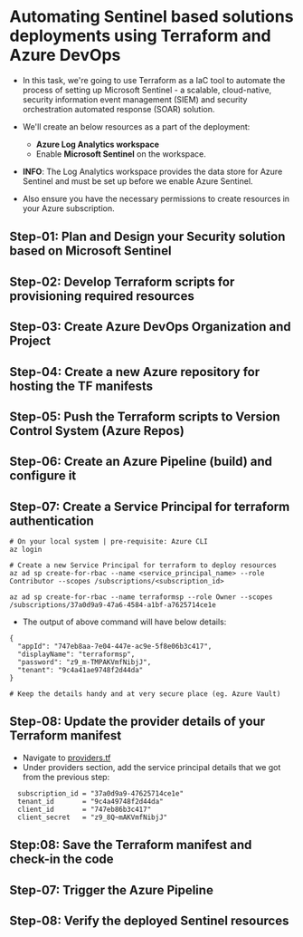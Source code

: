 # Automating Sentinel based solutions deployments using Terraform and Azure DevOps

- In this task, we're going to use Terraform as a IaC tool to automate the process of setting up Microsoft Sentinel - a scalable, cloud-native, security information event management (SIEM) and security orchestration automated response (SOAR) solution.

- We'll create an below resources as a part of the deployment:

  - **Azure Log Analytics workspace**
  - Enable **Microsoft Sentinel** on the workspace.

- **INFO**: The Log Analytics workspace provides the data store for Azure Sentinel and must be set up before we enable Azure Sentinel.

- Also ensure you have the necessary permissions to create resources in your Azure subscription.

## Step-01: Plan and Design your Security solution based on Microsoft Sentinel

## Step-02: Develop Terraform scripts for provisioning required resources

## Step-03: Create Azure DevOps Organization and Project

## Step-04: Create a new Azure repository for hosting the TF manifests

## Step-05: Push the Terraform scripts to Version Control System (Azure Repos)

## Step-06: Create an Azure Pipeline (build) and configure it

## Step-07: Create a Service Principal for terraform authentication

```
# On your local system | pre-requisite: Azure CLI
az login

# Create a new Service Principal for terraform to deploy resources
az ad sp create-for-rbac --name <service_principal_name> --role Contributor --scopes /subscriptions/<subscription_id>

az ad sp create-for-rbac --name terraformsp --role Owner --scopes /subscriptions/37a0d9a9-47a6-4584-a1bf-a7625714ce1e
```

- The output of above command will have below details:

```
{
  "appId": "747eb8aa-7e04-447e-ac9e-5f8e06b3c417",
  "displayName": "terraformsp",
  "password": "z9_m-TMPAKVmfNibjJ",
  "tenant": "9c4a41ae9748f2d44da"
}

# Keep the details handy and at very secure place (eg. Azure Vault)
```

## Step-08: Update the provider details of your Terraform manifest

- Navigate to [providers.tf](./tf-manifests/providers.tf)
- Under providers section, add the service principal details that we got from the previous step:

```
  subscription_id = "37a0d9a9-47625714ce1e"
  tenant_id       = "9c4a49748f2d44da"
  client_id       = "747eb86b3c417"
  client_secret   = "z9_8Q~mAKVmfNibjJ"
```

## Step:08: Save the Terraform manifest and check-in the code

## Step-07: Trigger the Azure Pipeline

## Step-08: Verify the deployed Sentinel resources
